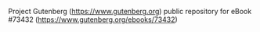 Project Gutenberg (https://www.gutenberg.org) public repository for eBook #73432 (https://www.gutenberg.org/ebooks/73432)
